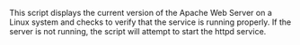 This script displays the current version of the Apache Web Server on a Linux system and checks to verify that the service is running properly. If the server is not running, the script will attempt to start the httpd service.